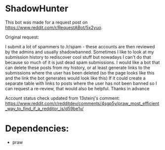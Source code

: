 # ShadowHunter

This bot was made for a request post on https://www.reddit.com/r/RequestABot/5x2yuo.

Original request:

I submit a lot of spammers to /r/spam - these accounts are then reviewed by the admins and usually shadowbanned.
Sometimes I like to look at my submission history to rediscover cool stuff but nowadays I can't do that because so much of it is just dead spam submissions.
I would like a bot that can delete these posts from my history, or at least generate links to the submissions where the user has been deleted (so the page looks like this and the link the bot generates would look like this)
If it could create a separate table with links to posts where the user has not been banned so I can request a re-review, that would also be helpful.
Thanks in advance


Account status check updated from 13steinj's comment: https://www.reddit.com/r/redditdev/comments/4sgp5y/praw_most_efficient_way_to_find_if_a_redditor_is/d59be1v/


# Dependencies:

- praw
 
